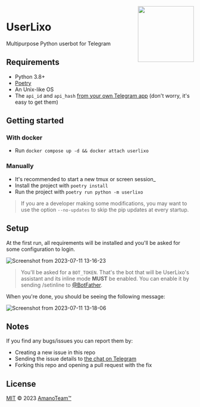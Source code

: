 <img src="https://files.catbox.moe/lgndjy.png" width="150" align="right">

# UserLixo

Multipurpose Python userbot for Telegram

## Requirements

- Python 3.8+
- [Poetry](https://python-poetry.org/)
- An Unix-like OS
- The `api_id` and `api_hash` [from your own Telegram app](https://my.telegram.org/apps) (don't worry, it's easy to get them)

## Getting started

### With docker

- Run `docker compose up -d && docker attach userlixo`

### Manually

- It's recommended to start a new tmux or screen session_
- Install the project with `poetry install`
- Run the project with `poetry run python -m userlixo`

> If you are a developer making some modifications, you may want to use the option `--no-updates` to skip the pip updates at every startup.

## Setup

At the first run, all requirements will be installed and you'll be asked for some configuration to login.

![Screenshot from 2023-07-11 13-16-23](https://github.com/AmanoTeam/UserLixo/assets/29507335/97dc4ef0-1af0-41bb-acc6-1d7e6f01c9ce)


> You'll be asked for a `BOT_TOKEN`. That's the bot that will be UserLixo's assistant and its inline mode **MUST** be enabled. You can enable it by sending /setinline to [@BotFather](https://t.me/BotFather).

When you're done, you should be seeing the following message:

![Screenshot from 2023-07-11 13-18-06](https://github.com/AmanoTeam/UserLixo/assets/29507335/e3f4b713-b060-4a8a-9fcb-4f38225a225a)

## Notes

If you find any bugs/issues you can report them by:

- Creating a new issue in this repo
- Sending the issue details to [the chat on Telegram](https://t.me/AmanoChat)
- Forking this repo and opening a pull request with the fix

## License

[MIT](https://github.com/AmanoTeam/UserLixo/blob/userlixo-czp/LICENSE) © 2023 [AmanoTeam™](https://amanoteam.com)
